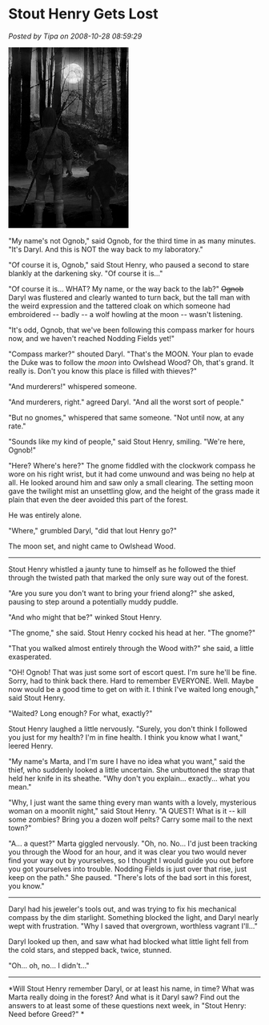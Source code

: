# Stout Henry Gets Lost

*Posted by Tipa on 2008-10-28 08:59:29*

![](../uploads/2008/10/shgetslost.jpg "shgetslost")

"My name's not Ognob," said Ognob, for the third time in as many minutes. "It's Daryl. And this is NOT the way back to my laboratory."

"Of course it is, Ognob," said Stout Henry, who paused a second to stare blankly at the darkening sky. "Of course it is..."

"Of course it is... WHAT? My name, or the way back to the lab?" ~~Ognob~~ Daryl was flustered and clearly wanted to turn back, but the tall man with the weird expression and the tattered cloak on which someone had embroidered -- badly -- a wolf howling at the moon -- wasn't listening.

"It's odd, Ognob, that we've been following this compass marker for hours now, and we haven't reached Nodding Fields yet!"

"Compass marker?" shouted Daryl. "That's the MOON. Your plan to evade the Duke was to follow the *moon* into Owlshead Wood? Oh, that's grand. It really is. Don't you know this place is filled with thieves?"

"And murderers!" whispered someone.

"And murderers, right." agreed Daryl. "And all the worst sort of people."

"But no gnomes," whispered that same someone. "Not until now, at any rate."

"Sounds like my kind of people," said Stout Henry, smiling. "We're here, Ognob!"

"Here? Where's here?" The gnome fiddled with the clockwork compass he wore on his right wrist, but it had come unwound and was being no help at all. He looked around him and saw only a small clearing. The setting moon gave the twilight mist an unsettling glow, and the height of the grass made it plain that even the deer avoided this part of the forest.

He was entirely alone.

"Where," grumbled Daryl, "did that lout Henry go?"

The moon set, and night came to Owlshead Wood.

---

Stout Henry whistled a jaunty tune to himself as he followed the thief through the twisted path that marked the only sure way out of the forest.

"Are you sure you don't want to bring your friend along?" she asked, pausing to step around a potentially muddy puddle.

"And who might that be?" winked Stout Henry.

"The gnome," she said. Stout Henry cocked his head at her. "The gnome?"

"That you walked almost entirely through the Wood with?" she said, a little exasperated.

"OH! Ognob! That was just some sort of escort quest. I'm sure he'll be fine. Sorry, had to think back there. Hard to remember EVERYONE. Well. Maybe now would be a good time to get on with it. I think I've waited long enough," said Stout Henry.

"Waited? Long enough? For what, exactly?"

Stout Henry laughed a little nervously. "Surely, you don't think I followed you just for my health? I'm in fine health. I think you know what I want," leered Henry.

"My name's Marta, and I'm sure I have no idea what you want," said the thief, who suddenly looked a little uncertain. She unbuttoned the strap that held her knife in its sheathe. "Why don't you explain... exactly... what you mean."

"Why, I just want the same thing every man wants with a lovely, mysterious woman on a moonlit night," said Stout Henry. "A QUEST! What is it -- kill some zombies? Bring you a dozen wolf pelts? Carry some mail to the next town?"

"A... a quest?" Marta giggled nervously. "Oh, no. No... I'd just been tracking you through the Wood for an hour, and it was clear you two would never find your way out by yourselves, so I thought I would guide you out before you got yourselves into trouble. Nodding Fields is just over that rise, just keep on the path." She paused. "There's lots of the bad sort in this forest, you know."

---

Daryl had his jeweler's tools out, and was trying to fix his mechanical compass by the dim starlight. Something blocked the light, and Daryl nearly wept with frustration. "Why I saved that overgrown, worthless vagrant I'll..."

Daryl looked up then, and saw what had blocked what little light fell from the cold stars, and stepped back, twice, stunned.

"Oh... oh, no... I didn't..."

---

*Will Stout Henry remember Daryl, or at least his name, in time? What was Marta really doing in the forest? And what is it Daryl saw? Find out the answers to at least some of these questions next week, in "Stout Henry: Need before Greed?"
*
